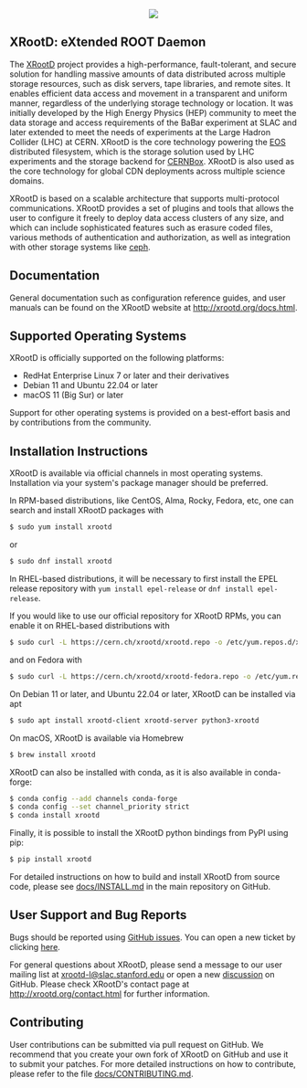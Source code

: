 <p align="center">
  <img src="https://xrootd.slac.stanford.edu/images/xrootd-logo.png"/>
</p>

## XRootD: eXtended ROOT Daemon

The [XRootD](http://xrootd.org) project provides a high-performance,
fault-tolerant, and secure solution for handling massive amounts of data
distributed across multiple storage resources, such as disk servers, tape
libraries, and remote sites. It enables efficient data access and movement in a
transparent and uniform manner, regardless of the underlying storage technology
or location. It was initially developed by the High Energy Physics (HEP)
community to meet the data storage and access requirements of the BaBar
experiment at SLAC and later extended to meet the needs of experiments at the
Large Hadron Collider (LHC) at CERN. XRootD is the core technology powering the
[EOS](https://eos-web.web.cern.ch/) distributed filesystem, which is the storage
solution used by LHC experiments and the storage backend for
[CERNBox](https://cernbox.web.cern.ch/). XRootD is also used as the core
technology for global CDN deployments across multiple science domains.

XRootD is based on a scalable architecture that supports multi-protocol
communications. XRootD provides a set of plugins and tools that allows the user
to configure it freely to deploy data access clusters of any size, and which can
include sophisticated features such as erasure coded files, various methods of
authentication and authorization, as well as integration with other storage
systems like [ceph](https://ceph.io).

## Documentation

General documentation such as configuration reference guides, and user manuals
can be found on the XRootD website at http://xrootd.org/docs.html.

## Supported Operating Systems

XRootD is officially supported on the following platforms:

 * RedHat Enterprise Linux 7 or later and their derivatives
 * Debian 11 and Ubuntu 22.04 or later
 * macOS 11 (Big Sur) or later

Support for other operating systems is provided on a best-effort basis
and by contributions from the community.

## Installation Instructions

XRootD is available via official channels in most operating systems.
Installation via your system's package manager should be preferred.

In RPM-based distributions, like CentOS, Alma, Rocky, Fedora, etc, one can
search and install XRootD packages with

```sh
$ sudo yum install xrootd
```
or
```sh
$ sudo dnf install xrootd
```

In RHEL-based distributions, it will be necessary to first install the EPEL
release repository with `yum install epel-release` or `dnf install epel-release`.

If you would like to use our official repository for XRootD RPMs, you can enable
it on RHEL-based distributions with

```sh
$ sudo curl -L https://cern.ch/xrootd/xrootd.repo -o /etc/yum.repos.d/xrootd.repo
```

and on Fedora with
```sh
$ sudo curl -L https://cern.ch/xrootd/xrootd-fedora.repo -o /etc/yum.repos.d/xrootd.repo
```

On Debian 11 or later, and Ubuntu 22.04 or later, XRootD can be installed via apt

```sh
$ sudo apt install xrootd-client xrootd-server python3-xrootd
```

On macOS, XRootD is available via Homebrew
```sh
$ brew install xrootd
```

XRootD can also be installed with conda, as it is also available in conda-forge:
```sh
$ conda config --add channels conda-forge
$ conda config --set channel_priority strict
$ conda install xrootd
```

Finally, it is possible to install the XRootD python bindings from PyPI using pip:
```sh
$ pip install xrootd
```

For detailed instructions on how to build and install XRootD from source code,
please see [docs/INSTALL.md](https://github.com/xrootd/xrootd/blob/master/docs/INSTALL.md)
in the main repository on GitHub.

## User Support and Bug Reports

Bugs should be reported using [GitHub issues](https://github.com/xrootd/xrootd/issues).
You can open a new ticket by clicking [here](https://github.com/xrootd/xrootd/issues/new).

For general questions about XRootD, please send a message to our user mailing
list at xrootd-l@slac.stanford.edu or open a new [discussion](https://github.com/xrootd/xrootd/discussions)
on GitHub. Please check XRootD's contact page at http://xrootd.org/contact.html
for further information.

## Contributing

User contributions can be submitted via pull request on GitHub. We recommend
that you create your own fork of XRootD on GitHub and use it to submit your
patches. For more detailed instructions on how to contribute, please refer to
the file [docs/CONTRIBUTING.md](https://github.com/xrootd/xrootd/blob/master/docs/CONTRIBUTING.md).
